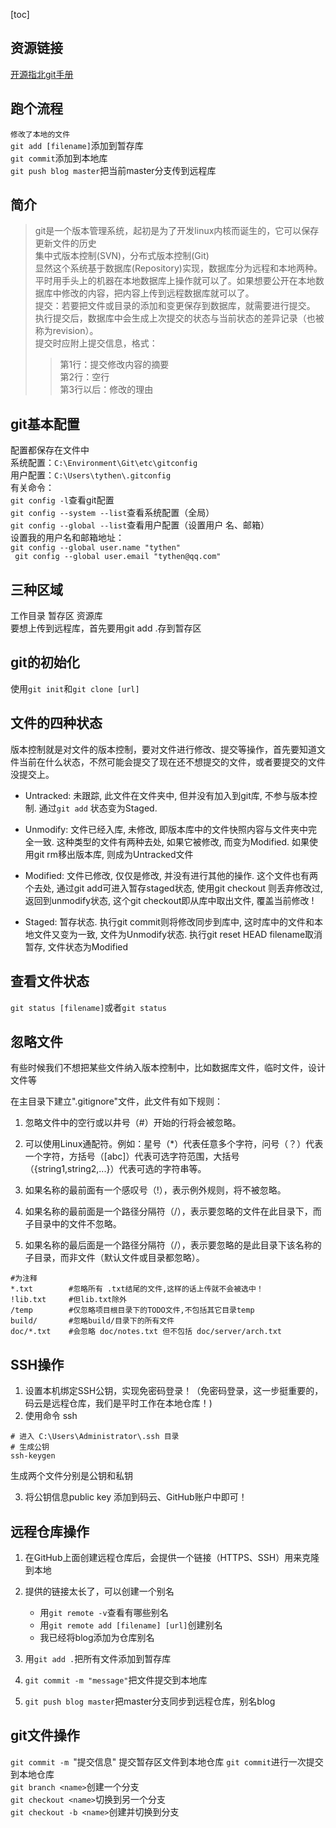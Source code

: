 [toc]
## 资源链接

[开源指北git手册](https://oschina.gitee.io/opensource-guide/git_tutorial/Git%20%E5%91%BD%E4%BB%A4%E8%AF%A6%E8%A7%A3/%E5%B8%B8%E7%94%A8%20Git%20%E5%91%BD%E4%BB%A4/#git-%E5%91%BD%E4%BB%A4%E6%89%8B%E5%86%8C)

## 跑个流程

`修改了本地的文件`  
`git add [filename]`添加到暂存库  
`git commit`添加到本地库  
`git push blog master`把当前master分支传到远程库

## 简介
>git是一个版本管理系统，起初是为了开发linux内核而诞生的，它可以保存更新文件的历史  
>集中式版本控制(SVN)，分布式版本控制(Git)  
>显然这个系统基于数据库(Repository)实现，数据库分为远程和本地两种。平时用手头上的机器在本地数据库上操作就可以了。如果想要公开在本地数据库中修改的内容，把内容上传到远程数据库就可以了。  
>提交：若要把文件或目录的添加和变更保存到数据库，就需要进行提交。
>执行提交后，数据库中会生成上次提交的状态与当前状态的差异记录（也被称为revision）。  
>提交时应附上提交信息，格式：  
>
>>第1行：提交修改内容的摘要  
>第2行：空行  
>第3行以后：修改的理由

## git基本配置  
配置都保存在文件中  
系统配置：`C:\Environment\Git\etc\gitconfig`  
用户配置：`C:\Users\tythen\.gitconfig`  
有关命令：  
`git config -l`查看git配置  
`git config --system --list`查看系统配置（全局）  
`git config --global --list`查看用户配置（设置用户  名、邮箱）  
设置我的用户名和邮箱地址：  
`git config --global user.name "tythen"`   
` git config --global user.email "tythen@qq.com"`  

## 三种区域

工作目录
暂存区
资源库  
要想上传到远程库，首先要用git add .存到暂存区


## git的初始化  
使用`git init`和`git clone [url]`

## 文件的四种状态
版本控制就是对文件的版本控制，要对文件进行修改、提交等操作，首先要知道文件当前在什么状态，不然可能会提交了现在还不想提交的文件，或者要提交的文件没提交上。

- Untracked: 未跟踪, 此文件在文件夹中, 但并没有加入到git库, 不参与版本控制. 通过`git add` 状态变为Staged.

- Unmodify: 文件已经入库, 未修改, 即版本库中的文件快照内容与文件夹中完全一致. 这种类型的文件有两种去处, 如果它被修改, 而变为Modified. 如果使用git rm移出版本库, 则成为Untracked文件

- Modified: 文件已修改, 仅仅是修改, 并没有进行其他的操作. 这个文件也有两个去处, 通过git add可进入暂存staged状态, 使用git checkout 则丢弃修改过, 返回到unmodify状态, 这个git checkout即从库中取出文件, 覆盖当前修改 !

- Staged: 暂存状态. 执行git commit则将修改同步到库中, 这时库中的文件和本地文件又变为一致, 文件为Unmodify状态. 执行git reset HEAD filename取消暂存, 文件状态为Modified  
  

## 查看文件状态  
`git status [filename]`或者`git status`

## 忽略文件
有些时候我们不想把某些文件纳入版本控制中，比如数据库文件，临时文件，设计文件等

在主目录下建立".gitignore"文件，此文件有如下规则：

1. 忽略文件中的空行或以井号（#）开始的行将会被忽略。

2. 可以使用Linux通配符。例如：星号（*）代表任意多个字符，问号（？）代表一个字符，方括号（[abc]）代表可选字符范围，大括号（{string1,string2,...}）代表可选的字符串等。

3. 如果名称的最前面有一个感叹号（!），表示例外规则，将不被忽略。

4. 如果名称的最前面是一个路径分隔符（/），表示要忽略的文件在此目录下，而子目录中的文件不忽略。

5. 如果名称的最后面是一个路径分隔符（/），表示要忽略的是此目录下该名称的子目录，而非文件（默认文件或目录都忽略）。
```
#为注释
*.txt        #忽略所有 .txt结尾的文件,这样的话上传就不会被选中！
!lib.txt     #但lib.txt除外
/temp        #仅忽略项目根目录下的TODO文件,不包括其它目录temp
build/       #忽略build/目录下的所有文件
doc/*.txt    #会忽略 doc/notes.txt 但不包括 doc/server/arch.txt
```
## SSH操作

1. 设置本机绑定SSH公钥，实现免密码登录！（免密码登录，这一步挺重要的，码云是远程仓库，我们是平时工作在本地仓库！)
2.   使用命令 ssh
```
# 进入 C:\Users\Administrator\.ssh 目录
# 生成公钥
ssh-keygen
```
生成两个文件分别是公钥和私钥  

3. 将公钥信息public key 添加到码云、GitHub账户中即可！  

## 远程仓库操作
1. 在GitHub上面创建远程仓库后，会提供一个链接（HTTPS、SSH）用来克隆到本地
2. 提供的链接太长了，可以创建一个别名
   - 用`git remote -v`查看有哪些别名
   - 用`git remote add [filename] [url]`创建别名
   - 我已经将blog添加为仓库别名

3. 用`git add .`把所有文件添加到暂存库
4. `git commit -m "message"`把文件提交到本地库
5. `git push blog master`把master分支同步到远程仓库，别名blog


## git文件操作
`git commit -m `"提交信息" 提交暂存区文件到本地仓库
`git commit`进行一次提交到本地仓库   
`git branch <name>`创建一个分支  
`git checkout <name>`切换到另一个分支  
`git checkout -b <name>`创建并切换到分支  